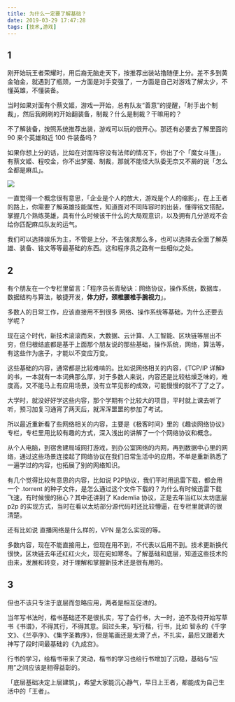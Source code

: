 ```yaml
---
title: 为什么一定要了解基础？
date: 2019-03-29 17:47:28
tags: [技术,游戏]
---
```

## 1
刚开始玩王者荣耀时，用后裔无脑走天下，按推荐出装站撸随便上分。差不多到黄金铂金，就遇到了瓶颈，一方面是对手变强了，一方面是自己对游戏了解太少，不懂英雄，不懂装备。

当时如果对面有个蔡文姬，游戏一开始，总有队友“善意”的提醒，「射手出个制裁」，然后我刷刷的开始翻装备，制裁？什么是制裁？干嘛用的？

不了解装备，按照系统推荐出装，游戏可以玩的很开心。那还有必要去了解里面的 90 来个英雄和近 100 件装备吗？

如果你想上分的话，比如在对面阵容没有法师的情况下，你出了个「魔女斗篷」，有蔡文姬、程咬金，你不出梦魇、制裁，那就不能怪大队委无奈又不屑的说「怎么全都是麻瓜」。

![](https://i.imgur.com/JROyucU.png)

一直觉得一个概念很有意思，「企业是个人的放大，游戏是个人的缩影」，在上王者的路上，你需要了解英雄技能属性，知道面对不同阵容时的出装，懂得铭文搭配，掌握几个熟练英雄，具有什么时候该干什么的大局观意识，以及拥有几分游戏不会给你匹配麻瓜队友的运气。

我们可以选择娱乐为主，不管是上分，不去强求那么多，也可以选择去全面了解英雄、装备、铭文等等最基础的东西。这和程序员之路有一些相似之处。

## 2

有个朋友在一个专栏里留言：「程序员长青秘诀：网络协议，操作系统，数据库，数据结构与算法，敏捷开发，**体力好，颈椎腰椎手腕视力**」。

多数人的日常工作，应该直接用不到很多 网络、操作系统等基础，为什么还要去学呢？

现在这个时代，新技术滚滚而来，大数据、云计算、人工智能、区块链等层出不穷，但归根结底都是基于上面那个朋友说的那些基础，操作系统，网络，算法等，有这些作为底子，才能以不变应万变。

这些基础的内容，通常都是比较难啃的。比如说网络相关的内容，《TCP/IP 详解》的书，一本就有一本词典那么厚，对于多数人来说，内容还是比较枯燥乏味的，难度高，又不能马上有应用场景，没有立竿见影的成效，可能慢慢的就不了了之了。

大学时，就没好好学这些内容，那个学期有个比较大的项目，平时就上课去听了听，预习加复习通宵了两天后，就浑浑噩噩的参加了考试。

所以最近重新看了些网络相关的内容，主要是《极客时间》里的《趣谈网络协议》专栏，专栏里用比较有趣的方式，深入浅出的讲解了一个个网络协议和概念。

从个人电脑，到宿舍建局域网打游戏，到办公室网络的内网，再到数据中心里的网络，通过这些场景连接起了网络协议在我们日常生活中的应用。不单是重新熟悉了一遍学过的内容，也拓展了别的网络知识。

有几个觉得比较有意思的内容，比如说 P2P协议，我们平时用迅雷下载，都会用一个 .torrent 的种子文件，是怎么通过这个文件下载的？为什么有时候迅雷下载飞速，有时候慢的揪心？其中还讲到了 Kademlia 协议，正是去年当红以太坊底层 p2p 的实现方式，当时在看以太坊部分源代码时还比较懵逼，在专栏里就讲的很清楚。

还有比如说 直播网络是什么样的，VPN 是怎么实现的等。

多数内容，现在不能直接用上，但现在用不到，不代表以后用不到。技术更新换代很快，区块链去年还红红火火，现在宛如寒冬。了解基础和底层，知道这些技术的由来，发展和转变，对于理解和掌握新技术还是很有用的。

## 3
但也不该只专注于底层而忽略应用，两者是相互促进的。

当年写书法时，楷书基础还不是很扎实，写了会行书，大一时，迫不及待开始写草书《书谱》，不得其行，不得其意。回过头来，写行楷，行书，比如 智永的《千字文》、《兰亭序》、《集字圣教序》，但是笔画还是太滑了点，不扎实，最后又跟着大神写了段时间最基础的《九成宫》。

行书的学习，给楷书带来了灵动，楷书的学习也给行书增加了沉稳，基础与“应用”之间应该是相得益彰的。

 「底层基础决定上层建筑」，希望大家能沉心静气，早日上王者，都能成为自己生活中的「王者」。
